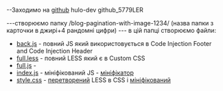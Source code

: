 

--Заходимо на [github](https://github.com/theghostco/ghost/tree/main/assets/)
hulo-dev
github_5779LER

---створюємо папку /blog-pagination-with-image-1234/ (назва папки з карточки в джирі+4 рандомні цифри)
--- в цій папці створюємо файли:

 - [back.js](./back.js.txt) - повний JS який використовується в Code Injection Footer and Code Injection Header
 - [full.less](./full.less.txt) - повний LESS який є в Custom CSS
 - [full.js](./full.js.txt) -
 - [index.js](./index.js.txt) - мініфікований JS - [мініфікатор](https://www.toptal.com/developers/javascript-minifier)
 - [style.css](./style.css.txt) - [перетворений](https://jsonformatter.org/less-to-css) LESS в CSS і [мініфікований](https://www.toptal.com/developers/cssminifier) 


 